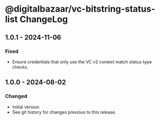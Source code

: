 # @digitalbazaar/vc-bitstring-status-list ChangeLog

## 1.0.1 - 2024-11-06

### Fixed
- Ensure credentials that only use the VC v2 context match status type checks.

## 1.0.0 - 2024-08-02

### Changed
- Initial version.
- See git history for changes previous to this release.
